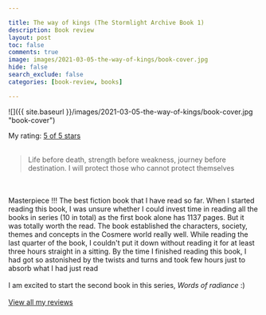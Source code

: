 ```yaml
---

title: The way of kings (The Stormlight Archive Book 1) 
description: Book review
layout: post
toc: false
comments: true
image: images/2021-03-05-the-way-of-kings/book-cover.jpg
hide: false
search_exclude: false
categories: [book-review, books]

---
```


![]({{ site.baseurl }}/images/2021-03-05-the-way-of-kings/book-cover.jpg "book-cover")

My rating: <a href="https://www.goodreads.com/review/show/3503433696">5 of 5 stars</a><br /><br />
<blockquote> Life before death, strength before weakness, journey before destination. I will protect those who cannot protect themselves </blockquote><br /><br />Masterpiece !!! The best fiction book that I have read so far. When I started reading this book, I was unsure whether I could invest time in reading all the books in series (10 in total) as the first book alone has 1137 pages. But it was totally worth the read. The book established the characters, society, themes and concepts in the Cosmere world really well. While reading the last quarter of the book, I couldn't put it down without reading it for at least three hours straight in a sitting. By the time I finished reading this book, I had got so astonished by the twists and turns and took few hours just to absorb what I had just read <br /><br />I am excited to start the second book in this series, <i> Words of radiance </i> :)
<br/><br/>
<a href="https://www.goodreads.com/review/list/110304968-ravi">View all my reviews</a>
